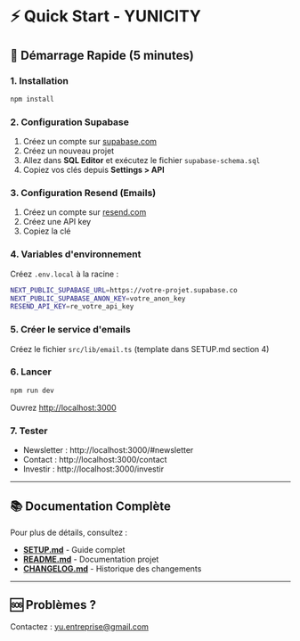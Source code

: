 # ⚡ Quick Start - YUNICITY

## 🚀 Démarrage Rapide (5 minutes)

### 1. Installation
```bash
npm install
```

### 2. Configuration Supabase
1. Créez un compte sur [supabase.com](https://supabase.com)
2. Créez un nouveau projet
3. Allez dans **SQL Editor** et exécutez le fichier `supabase-schema.sql`
4. Copiez vos clés depuis **Settings > API**

### 3. Configuration Resend (Emails)
1. Créez un compte sur [resend.com](https://resend.com)
2. Créez une API key
3. Copiez la clé

### 4. Variables d'environnement
Créez `.env.local` à la racine :
```bash
NEXT_PUBLIC_SUPABASE_URL=https://votre-projet.supabase.co
NEXT_PUBLIC_SUPABASE_ANON_KEY=votre_anon_key
RESEND_API_KEY=re_votre_api_key
```

### 5. Créer le service d'emails
Créez le fichier `src/lib/email.ts` (template dans SETUP.md section 4)

### 6. Lancer
```bash
npm run dev
```

Ouvrez [http://localhost:3000](http://localhost:3000)

### 7. Tester
- Newsletter : http://localhost:3000/#newsletter
- Contact : http://localhost:3000/contact
- Investir : http://localhost:3000/investir

---

## 📚 Documentation Complète
Pour plus de détails, consultez :
- **[SETUP.md](./SETUP.md)** - Guide complet
- **[README.md](./README.md)** - Documentation projet
- **[CHANGELOG.md](./CHANGELOG.md)** - Historique des changements

---

## 🆘 Problèmes ?
Contactez : yu.entreprise@gmail.com
